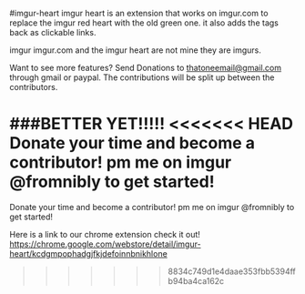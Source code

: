 #imgur-heart
imgur heart is an extension that works on imgur.com to replace the imgur red heart with the old green one.  it also adds the tags back as clickable links.

imgur imgur.com and the imgur heart are not mine they are imgurs.

Want to see more features?
Send Donations to thatoneemail@gmail.com through gmail or paypal. The contributions will be split up between the contributors.

###BETTER YET!!!!!
<<<<<<< HEAD
Donate your time and become a contributor!  pm me on imgur @fromnibly to get started!
=======
Donate your time and become a contributor!  pm me on imgur @fromnibly to get started!

Here is a link to our chrome extension check it out!
https://chrome.google.com/webstore/detail/imgur-heart/kcdgmpophadgjfkjdefoinnbnikhlone
>>>>>>> 8834c749d1e4daae353fbb5394ffb94ba4ca162c
